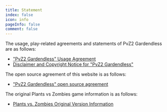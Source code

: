 ```yaml
---
title: Statement
index: false
icon: info
pageInfo: false
comment: false
---
```

The usage, play-related agreements and statements of PvZ2 Gardendless are as follows:

- ["PvZ2 Gardendless" Usage Agreement](Agreement.md)
- [Disclaimer and Copyright Notice for "PvZ2 Gardendless"](Disclaimer.md)

The open source agreement of this website is as follows:

- ["PvZ2 Gardendless" open source agreement](OpenSource.md)

The original Plants vs Zombies game information is as follows:

- [Plants vs. Zombies Original Version Information](PvZinfo.md)
